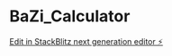 # BaZi_Calculator

[Edit in StackBlitz next generation editor ⚡️](https://stackblitz.com/~/github.com/Yangstud/BaZi_Calculator)